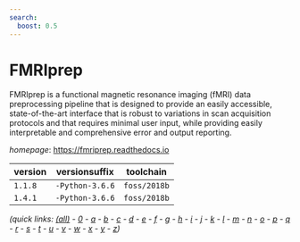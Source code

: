 ```yaml
---
search:
  boost: 0.5
---
```

# FMRIprep

FMRIprep is a functional magnetic resonance imaging (fMRI) data preprocessing pipeline that is  designed to provide an easily accessible, state-of-the-art interface that is robust to variations in scan  acquisition protocols and that requires minimal user input, while providing easily interpretable and comprehensive  error and output reporting.

*homepage*: <https://fmriprep.readthedocs.io>

version | versionsuffix | toolchain
--------|---------------|----------
``1.1.8`` | ``-Python-3.6.6`` | ``foss/2018b``
``1.4.1`` | ``-Python-3.6.6`` | ``foss/2018b``


*(quick links: [(all)](../index.md) - [0](../0/index.md) - [a](../a/index.md) - [b](../b/index.md) - [c](../c/index.md) - [d](../d/index.md) - [e](../e/index.md) - [f](../f/index.md) - [g](../g/index.md) - [h](../h/index.md) - [i](../i/index.md) - [j](../j/index.md) - [k](../k/index.md) - [l](../l/index.md) - [m](../m/index.md) - [n](../n/index.md) - [o](../o/index.md) - [p](../p/index.md) - [q](../q/index.md) - [r](../r/index.md) - [s](../s/index.md) - [t](../t/index.md) - [u](../u/index.md) - [v](../v/index.md) - [w](../w/index.md) - [x](../x/index.md) - [y](../y/index.md) - [z](../z/index.md))*

